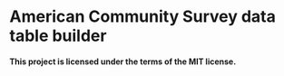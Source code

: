 # American Community Survey data table builder

#### This project is licensed under the terms of the MIT license. 


